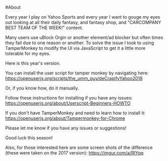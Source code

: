 #About

Every year I play on Yahoo Sports and every year I want to gouge my eyes out looking at all their daily fantasy, and fantasy shop, and "CARCOMPANY BEST TEAM OF THE WEEK!" content.

Many users use uBlock Orgin or another element/ad blocker but often times they fail due to one reason or another. To solve the issue I took to using TamperMonkey to modify the UI via JavaScript to get it a little more tolerable for my eyes.

Here is this year's version. 

You can install the user script for tamper monkey by navigating here: https://openuserjs.org/scripts/the_umm_guy/deCrapifyYahoo2018

Or, if you know how, do it manually.

Follow these instructions for installing if you have any issues: https://openuserjs.org/about/Userscript-Beginners-HOWTO

If you don't have TamperMonkey and need to learn how to install it: https://openuserjs.org/about/Tampermonkey-for-Chrome

Please let me know if you have any issues or suggestions!

Good luck this season!

Also, for those interested here are some screen shots of the difference (these were taken on the 2017 version): https://imgur.com/a/RIYqq
